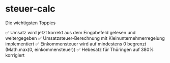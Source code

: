 # steuer-calc
Die wichtigsten Toppics

✅ Umsatz wird jetzt korrekt aus dem Eingabefeld gelesen und weitergegeben
✅ Umsatzsteuer-Berechnung mit Kleinunternehmerregelung implementiert
✅ Einkommensteuer wird auf mindestens 0 begrenzt (Math.max(0, einkommensteuer))
✅ Hebesatz für Thüringen auf 380% korrigiert